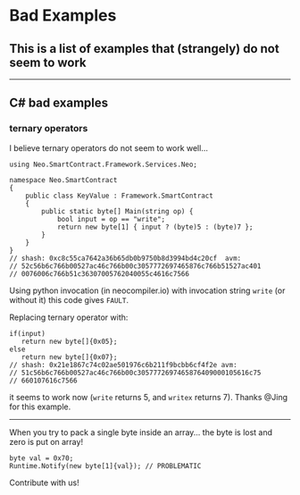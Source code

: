 
# Bad Examples
## This is a list of examples that (strangely) do not seem to work

<hr>

## C# bad examples
### ternary operators

I believe ternary operators do not seem to work well...

```
using Neo.SmartContract.Framework.Services.Neo;

namespace Neo.SmartContract
{
    public class KeyValue : Framework.SmartContract
    {
        public static byte[] Main(string op) {
            bool input = op == "write";
            return new byte[1] { input ? (byte)5 : (byte)7 };
        }        
    }
}
// shash: 0xc8c55ca7642a36b65db0b9750b8d3994bd4c20cf  avm:
// 52c56b6c766b00527ac46c766b00c3057772697465876c766b51527ac401
// 0076006c766b51c36307005762040055c4616c7566
```

Using python invocation (in neocompiler.io) with invocation string `write` (or without it) this code gives `FAULT`.

Replacing ternary operator with:
```
if(input)
   return new byte[]{0x05};
else
   return new byte[]{0x07};
// shash: 0x21e1867c74c02ae501976c6b211f9bcbb6cf4f2e avm:
// 51c56b6c766b00527ac46c766b00c3057772697465876409000105616c75
// 660107616c7566
```
it seems to work now (`write` returns 5, and `writex` returns 7). Thanks @Jing for this example.

<hr>

When you try to pack a single byte inside an array... the byte is lost and zero is put on array!

```
byte val = 0x70;
Runtime.Notify(new byte[1]{val}); // PROBLEMATIC
```

Contribute with us!
